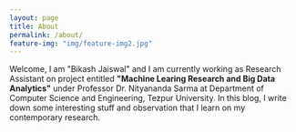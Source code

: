 ```yaml
---
layout: page
title: About
permalink: /about/
feature-img: "img/feature-img2.jpg"
---
```


Welcome, I am "Bikash Jaiswal" and I am currently working as Research Assistant on project entitled **"Machine Learing Research and Big Data Analytics"** under Professor Dr. Nityananda Sarma at Department of Computer Science and Engineering, Tezpur University. In this blog, I write down some interesting stuff and observation that I learn on my contemporary research.
